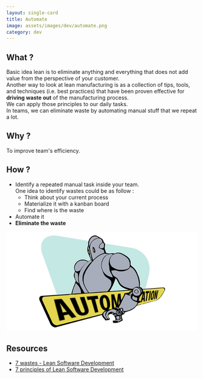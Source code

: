 ```yaml
---
layout: single-card
title: Automate
image: assets/images/dev/automate.png
category: dev
---
```


## What ?
Basic idea lean is to eliminate anything and everything that does not add value from the perspective of your customer.  
Another way to look at lean manufacturing is as a collection of tips, tools, and techniques (i.e. best practices) that have been proven effective for **driving waste out** of the manufacturing process.  
We can apply those principles to our daily tasks.  
In teams, we can eliminate waste by automating manual stuff that we repeat a lot.

## Why ?
To improve team's efficiency.

## How ?
* Identify a repeated manual task inside your team.  
    One idea to identify wastes could be as follow :
    * Think about your current process
    * Materialize it with a kanban board
    * Find where is the waste
* Automate it
* **Eliminate the waste**

![Automate a current manual task](assets/images/automate-task1.jpg)  
## Resources
* [7 wastes - Lean Software Development](https://dzone.com/articles/seven-wastes-software)
* [7 principles of Lean Software Development](https://agilevelocity.com/lean/7-principles-of-lean-software-development/)
